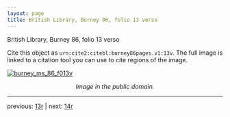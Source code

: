 ```yaml
---
layout: page
title: British Library, Burney 86, folio 13 verso
---
```


British Library, Burney 86, folio 13 verso

Cite this object as `urn:cite2:citebl:burney86pages.v1:13v`.  The full image is linked to a citation tool you can use to cite regions of the image.

[![burney_ms_86_f013v](http://www.homermultitext.org/iipsrv?IIIF=/project/homer/pyramidal/deepzoom/citebl/burney86imgs/v1/burney_ms_86_f013v.tif/full/800,/0/default.jpg)](http://www.homermultitext.org/ict2/?urn=urn:cite2:citebl:burney86imgs.v1:burney_ms_86_f013v) 

<p style="text-align: center; font-style: italic;">Image in the public domain.</p>

---

previous: [13r](../13r/) | next: [14r](../14r/)